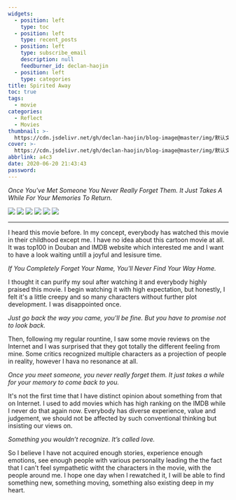 ```yaml
---
widgets:
  - position: left
    type: toc
  - position: left
    type: recent_posts
  - position: left
    type: subscribe_email
    description: null
    feedburner_id: declan-haojin
  - position: left
    type: categories
title: Spirited Away
toc: true
tags:
  - movie
categories:
  - Reflect
  - Movies
thumbnail: >-
  https://cdn.jsdelivr.net/gh/declan-haojin/blog-image@master/img/默认文件1592661123298.png
cover: >-
  https://cdn.jsdelivr.net/gh/declan-haojin/blog-image@master/img/默认文件1592661123298.png
abbrlink: a4c3
date: 2020-06-20 21:43:43
password:
---
```

<article class="message is-success is-medium"><div class="message-body">
<i>Once You've Met Someone You Never Really Forget Them. It Just Takes A While For Your Memories To Return.</i>
</div></article>

<div class="justified-gallery">

![](https://cdn.jsdelivr.net/gh/declan-haojin/blog-image@master/img/20200621133046.png)
![](https://cdn.jsdelivr.net/gh/declan-haojin/blog-image@master/img/20200621133111.png)
![](https://cdn.jsdelivr.net/gh/declan-haojin/blog-image@master/img/20200621133141.png)
![](https://cdn.jsdelivr.net/gh/declan-haojin/blog-image@master/img/20200621133207.png)
![](https://cdn.jsdelivr.net/gh/declan-haojin/blog-image@master/img/20200621133229.png)
![](https://cdn.jsdelivr.net/gh/declan-haojin/blog-image@master/img/20200621133931.png)

</div>

---

I heard this movie before. In my concept, everybody has watched this movie in their childhood except me. I have no idea about this cartoon movie at all. It was top100 in Douban and IMDB website which interested me and I want to have a look waiting untill a joyful and lesisure time.



<article class="message is-success is-medium"><div class="message-body">
<i>If You Completely Forget Your Name, You'll Never Find Your Way Home.</i>
</div></article>

I thought it can purify my soul after watching it and everybody highly praised this movie. I begin watching it with high expectation, but honestly, I felt it's a little creepy and so many characters without further plot development. I was disappointed once. 

<article class="message is-success is-medium"><div class="message-body">
<i>Just go back the way you came, you'll be fine. But you have to promise not to look back.</i>
</div></article>

Then, following my regular rountine, I saw some movie reviews on the Internet and I was surprised that they got totally the different feeling from mine. Some critics recognized multiple characters as a projection of people in reality, however I hava no resonance at all. 

<article class="message is-success is-medium"><div class="message-body">
<i>Once you meet someone, you never really forget them. It just takes a while for your memory to come back to you.</i>
</div></article>

It's not the first time that I have distinct opinion about something from that on Internet. I used to add movies which has high ranking on the IMDB while I never do that again now. Everybody has diverse experience, value and judgement, we should not be affected by such conventional thinking but insisting our views on. 

<article class="message is-success is-medium"><div class="message-body">
<i>Something you wouldn’t recognize. It’s called love.</i>
</div></article>

So I believe I have not acquired enough stories, experience enough emotions, see enough people with various personality leading the the fact that I can't feel sympathetic witht the characters in the movie, with the people around me. I hope one day when I rewatched it, I will be able to find something new, something moving, something also existing deep in my heart.

